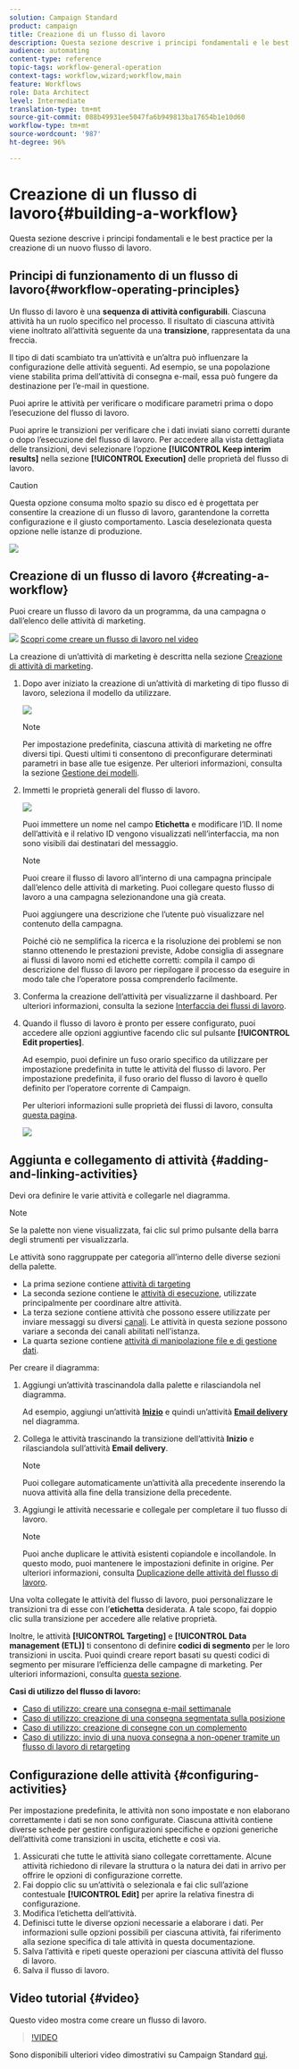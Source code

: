 ```yaml
---
solution: Campaign Standard
product: campaign
title: Creazione di un flusso di lavoro
description: Questa sezione descrive i principi fondamentali e le best practice per la creazione di un nuovo flusso di lavoro.
audience: automating
content-type: reference
topic-tags: workflow-general-operation
context-tags: workflow,wizard;workflow,main
feature: Workflows
role: Data Architect
level: Intermediate
translation-type: tm+mt
source-git-commit: 088b49931ee5047fa6b949813ba17654b1e10d60
workflow-type: tm+mt
source-wordcount: '987'
ht-degree: 96%

---
```



# Creazione di un flusso di lavoro{#building-a-workflow}

Questa sezione descrive i principi fondamentali e le best practice per la creazione di un nuovo flusso di lavoro.

## Principi di funzionamento di un flusso di lavoro{#workflow-operating-principles}

Un flusso di lavoro è una **sequenza di attività configurabili**. Ciascuna attività ha un ruolo specifico nel processo. Il risultato di ciascuna attività viene inoltrato all’attività seguente da una **transizione**, rappresentata da una freccia.

Il tipo di dati scambiato tra un’attività e un’altra può influenzare la configurazione delle attività seguenti. Ad esempio, se una popolazione viene stabilita prima dell’attività di consegna e-mail, essa può fungere da destinazione per l’e-mail in questione.

Puoi aprire le attività per verificare o modificare parametri prima o dopo l’esecuzione del flusso di lavoro.

Puoi aprire le transizioni per verificare che i dati inviati siano corretti durante o dopo l’esecuzione del flusso di lavoro. Per accedere alla vista dettagliata delle transizioni, devi selezionare l’opzione **[!UICONTROL Keep interim results]** nella sezione **[!UICONTROL Execution]** delle proprietà del flusso di lavoro.

>[!CAUTION]
>
>Questa opzione consuma molto spazio su disco ed è progettata per consentire la creazione di un flusso di lavoro, garantendone la corretta configurazione e il giusto comportamento. Lascia deselezionata questa opzione nelle istanze di produzione.

![](assets/workflow_overview.png)

## Creazione di un flusso di lavoro {#creating-a-workflow}

Puoi creare un flusso di lavoro da un programma, da una campagna o dall’elenco delle attività di marketing.

![](assets/do-not-localize/how-to-video.png) [Scopri come creare un flusso di lavoro nel video](#video)

La creazione di un’attività di marketing è descritta nella sezione [Creazione di attività di marketing](../../start/using/marketing-activities.md#creating-a-marketing-activity).

1. Dopo aver iniziato la creazione di un’attività di marketing di tipo flusso di lavoro, seleziona il modello da utilizzare.

   ![](assets/workflow_creation_1.png)

   >[!NOTE]
   >
   >Per impostazione predefinita, ciascuna attività di marketing ne offre diversi tipi. Questi ultimi ti consentono di preconfigurare determinati parametri in base alle tue esigenze. Per ulteriori informazioni, consulta la sezione [Gestione dei modelli](../../start/using/marketing-activity-templates.md).

1. Immetti le proprietà generali del flusso di lavoro.

   ![](assets/workflow_creation_2.png)

   Puoi immettere un nome nel campo **Etichetta** e modificare l’ID. Il nome dell’attività e il relativo ID vengono visualizzati nell’interfaccia, ma non sono visibili dai destinatari del messaggio.

   >[!NOTE]
   >
   >Puoi creare il flusso di lavoro all’interno di una campagna principale dall’elenco delle attività di marketing. Puoi collegare questo flusso di lavoro a una campagna selezionandone una già creata.

   Puoi aggiungere una descrizione che l’utente può visualizzare nel contenuto della campagna.

   Poiché ciò ne semplifica la ricerca e la risoluzione dei problemi se non stanno ottenendo le prestazioni previste, Adobe consiglia di assegnare ai flussi di lavoro nomi ed etichette corretti: compila il campo di descrizione del flusso di lavoro per riepilogare il processo da eseguire in modo tale che l’operatore possa comprenderlo facilmente.

1. Conferma la creazione dell’attività per visualizzarne il dashboard. Per ulteriori informazioni, consulta la sezione [Interfaccia dei flussi di lavoro](../../automating/using/workflow-interface.md).

1. Quando il flusso di lavoro è pronto per essere configurato, puoi accedere alle opzioni aggiuntive facendo clic sul pulsante **[!UICONTROL Edit properties]**. 

   Ad esempio, puoi definire un fuso orario specifico da utilizzare per impostazione predefinita in tutte le attività del flusso di lavoro. Per impostazione predefinita, il fuso orario del flusso di lavoro è quello definito per l’operatore corrente di Campaign.

   Per ulteriori informazioni sulle proprietà dei flussi di lavoro, consulta [questa pagina](../../automating/using/managing-execution-options.md).

   ![](assets/workflow_properties.png)

## Aggiunta e collegamento di attività {#adding-and-linking-activities}

Devi ora definire le varie attività e collegarle nel diagramma.

>[!NOTE]
>
>Se la palette non viene visualizzata, fai clic sul primo pulsante della barra degli strumenti per visualizzarla.

Le attività sono raggruppate per categoria all’interno delle diverse sezioni della palette.

* La prima sezione contiene [attività di targeting](../../automating/using/about-targeting-activities.md)
* La seconda sezione contiene le [attività di esecuzione](../../automating/using/about-execution-activities.md), utilizzate principalmente per coordinare altre attività.
* La terza sezione contiene attività che possono essere utilizzate per inviare messaggi su diversi [canali](../../automating/using/about-channel-activities.md). Le attività in questa sezione possono variare a seconda dei canali abilitati nell’istanza.
* La quarta sezione contiene [attività di manipolazione file e di gestione dati](../../automating/using/about-data-management-activities.md).

Per creare il diagramma:

1. Aggiungi un’attività trascinandola dalla palette e rilasciandola nel diagramma.

   Ad esempio, aggiungi un’attività **[Inizio](../../automating/using/start-and-end.md)** e quindi un’attività **[Email delivery](../../automating/using/email-delivery.md)** nel diagramma.

1. Collega le attività trascinando la transizione dell’attività **Inizio** e rilasciandola sull’attività **Email delivery**.

   >[!NOTE]
   >
   >Puoi collegare automaticamente un’attività alla precedente inserendo la nuova attività alla fine della transizione della precedente.

1. Aggiungi le attività necessarie e collegale per completare il tuo flusso di lavoro.

   >[!NOTE]
   >
   >Puoi anche duplicare le attività esistenti copiandole e incollandole. In questo modo, puoi mantenere le impostazioni definite in origine. Per ulteriori informazioni, consulta [Duplicazione delle attività del flusso di lavoro](../../automating/using/workflow-interface.md#duplicating-workflow-activities).

Una volta collegate le attività del flusso di lavoro, puoi personalizzare le transizioni tra di esse con l’**etichetta** desiderata. A tale scopo, fai doppio clic sulla transizione per accedere alle relative proprietà.

Inoltre, le attività **[!UICONTROL Targeting]** e **[!UICONTROL Data management (ETL)]** ti consentono di definire **codici di segmento** per le loro transizioni in uscita. Puoi quindi creare report basati su questi codici di segmento per misurare l’efficienza delle campagne di marketing. Per ulteriori informazioni, consulta [questa sezione](../../reporting/using/creating-a-report-workflow-segment.md).

**Casi di utilizzo del flusso di lavoro:**

* [Caso di utilizzo: creare una consegna e-mail settimanale](../../automating/using/workflow-weekly-offer.md)
* [Caso di utilizzo: creazione di una consegna segmentata sulla posizione](../../automating/using/workflow-segmentation-location.md)
* [Caso di utilizzo: creazione di consegne con un complemento](../../automating/using/workflow-created-query-with-complement.md)
* [Caso di utilizzo: invio di una nuova consegna a non-opener tramite un flusso di lavoro di retargeting](../../automating/using/workflow-cross-channel-retargeting.md)

## Configurazione delle attività {#configuring-activities}

Per impostazione predefinita, le attività non sono impostate e non elaborano correttamente i dati se non sono configurate. Ciascuna attività contiene diverse schede per gestire configurazioni specifiche e opzioni generiche dell’attività come transizioni in uscita, etichette e così via.

1. Assicurati che tutte le attività siano collegate correttamente. Alcune attività richiedono di rilevare la struttura o la natura dei dati in arrivo per offrire le opzioni di configurazione corrette.
1. Fai doppio clic su un’attività o selezionala e fai clic sull’azione contestuale **[!UICONTROL Edit]** per aprire la relativa finestra di configurazione.
1. Modifica l’etichetta dell’attività.
1. Definisci tutte le diverse opzioni necessarie a elaborare i dati. Per informazioni sulle opzioni possibili per ciascuna attività, fai riferimento alla sezione specifica di tale attività in questa documentazione.
1. Salva l’attività e ripeti queste operazioni per ciascuna attività del flusso di lavoro.
1. Salva il flusso di lavoro.

## Video tutorial {#video}

Questo video mostra come creare un flusso di lavoro.

>[!VIDEO](https://video.tv.adobe.com/v/23937?quality=12)

Sono disponibili ulteriori video dimostrativi su Campaign Standard [qui](https://experienceleague.adobe.com/docs/campaign-standard-learn/tutorials/overview.html?lang=it).
